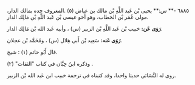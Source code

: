٦٨٨٥ -** س:** يحيى بْن عَبد اللَّهِ بْن مالك بن عياض (٥) .المعروف جده بمالك الدار، مولى عُمَر بْن الخطاب، وهو أخو عيسى بْن عَبد اللَّهِ بْن مَالِك الدار.

**رَوَى عَن:** خبيب بْن عَبد اللَّهِ بْن الزبير (س) ، وأبيه عَبد الله بْن مَالِك الدار.

**رَوَى عَنه:** سَعِيد بْن أَبي هِلال (س) ، ومُحَمَّد بْن عجلان.

قال أَبُو حاتم (١) : شيخ.

وذكره ابنُ حِبَّان في كتاب "الثقات" (٢) .

روى له النَّسَائي حديثا واحدا، وقد كتبناه في ترجمة خبيب ابن عَبد الله بْن الزبير.
